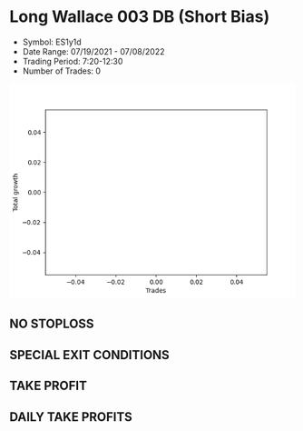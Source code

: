 # Long Wallace 003 DB (Short Bias)
- Symbol: ES1y1d
- Date Range: 07/19/2021 - 07/08/2022
- Trading Period: 7:20-12:30
- Number of Trades: 0

![Plot](LongWallace003DBES1y1d(ShortBias).png)
## NO STOPLOSS









## SPECIAL EXIT CONDITIONS 


## TAKE PROFIT











## DAILY TAKE PROFITS




























